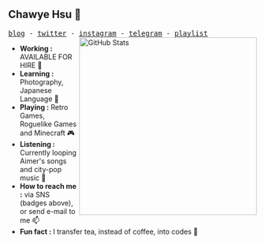 ## Chawye Hsu 👋
<samp>
  <a href="https://chawyehsu.com/blog">blog</a> -
  <a href="https://twitter.com/chawyehsu">twitter</a> -
  <a href="https://instagram.com/chawyehsu">instagram</a> -
  <a href="https://t.me/s/chawyehsu">telegram</a> -
  <a href="https://music.163.com/#/user/home?id=35631431">playlist</a>
</samp>

<img src="https://github-readme-stats.vercel.app/api?username=chawyehsu&count_private=true&show_icons=true&bg_color=ffffff00&text_color=666666&&hide_border=true" width="360" alt="GitHub Stats" align="right" />

- **Working :** AVAILABLE FOR HIRE 🔭
- **Learning :** Photography, Japanese Language 📖
- **Playing :** Retro Games, Roguelike Games and Minecraft 🎮
- **Listening :** Currently looping Aimer's songs and city-pop music 🎵
- **How to reach me :** via SNS (badges above), or send e-mail to me 📫
- **Fun fact :** I transfer tea, instead of coffee, into codes 🤔
